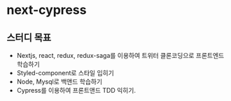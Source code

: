 # next-cypress

## 스터디 목표
- Nextjs, react, redux, redux-saga를 이용하여 트위터 클론코딩으로 프론트엔드 학습하기
- Styled-component로 스타일 입히기 
- Node, Mysql로 백앤드 학습하기
- Cypress를 이용하여 프론트앤드 TDD 익히기.